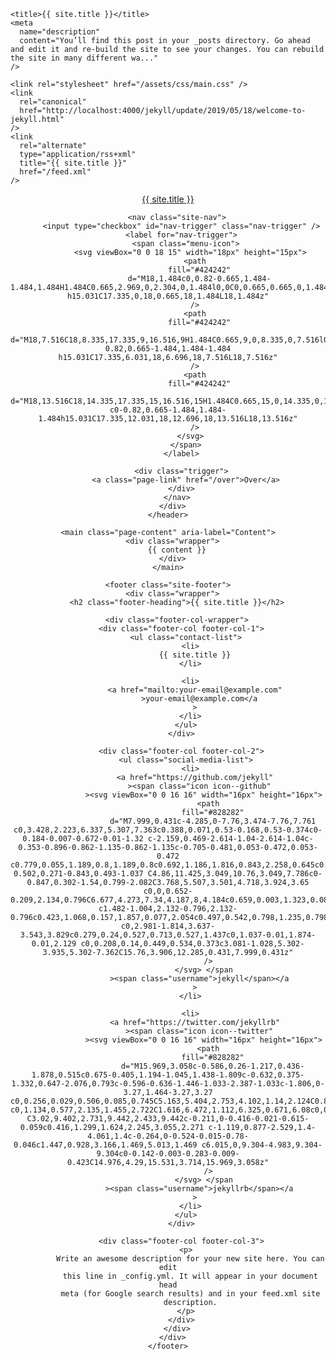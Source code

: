 <!DOCTYPE html>
<html lang="en">
  <head>
    <meta charset="utf-8" />
    <meta http-equiv="X-UA-Compatible" content="IE=edge" />
    <meta name="viewport" content="width=device-width, initial-scale=1" />

    <title>{{ site.title }}</title>
    <meta
      name="description"
      content="You’ll find this post in your _posts directory. Go ahead and edit it and re-build the site to see your changes. You can rebuild the site in many different wa..."
    />

    <link rel="stylesheet" href="/assets/css/main.css" />
    <link
      rel="canonical"
      href="http://localhost:4000/jekyll/update/2019/05/18/welcome-to-jekyll.html"
    />
    <link
      rel="alternate"
      type="application/rss+xml"
      title="{{ site.title }}"
      href="/feed.xml"
    />
  </head>

  <body>
    <header class="site-header" role="banner">
      <div class="wrapper">
        <a class="site-title" href="/">{{ site.title }}</a>

        <nav class="site-nav">
          <input type="checkbox" id="nav-trigger" class="nav-trigger" />
          <label for="nav-trigger">
            <span class="menu-icon">
              <svg viewBox="0 0 18 15" width="18px" height="15px">
                <path
                  fill="#424242"
                  d="M18,1.484c0,0.82-0.665,1.484-1.484,1.484H1.484C0.665,2.969,0,2.304,0,1.484l0,0C0,0.665,0.665,0,1.484,0 h15.031C17.335,0,18,0.665,18,1.484L18,1.484z"
                />
                <path
                  fill="#424242"
                  d="M18,7.516C18,8.335,17.335,9,16.516,9H1.484C0.665,9,0,8.335,0,7.516l0,0c0-0.82,0.665-1.484,1.484-1.484 h15.031C17.335,6.031,18,6.696,18,7.516L18,7.516z"
                />
                <path
                  fill="#424242"
                  d="M18,13.516C18,14.335,17.335,15,16.516,15H1.484C0.665,15,0,14.335,0,13.516l0,0 c0-0.82,0.665-1.484,1.484-1.484h15.031C17.335,12.031,18,12.696,18,13.516L18,13.516z"
                />
              </svg>
            </span>
          </label>

          <div class="trigger">
            <a class="page-link" href="/over">Over</a>
          </div>
        </nav>
      </div>
    </header>

    <main class="page-content" aria-label="Content">
      <div class="wrapper">
        {{ content }}
      </div>
    </main>

    <footer class="site-footer">
      <div class="wrapper">
        <h2 class="footer-heading">{{ site.title }}</h2>

        <div class="footer-col-wrapper">
          <div class="footer-col footer-col-1">
            <ul class="contact-list">
              <li>
                {{ site.title }}
              </li>

              <li>
                <a href="mailto:your-email@example.com"
                  >your-email@example.com</a
                >
              </li>
            </ul>
          </div>

          <div class="footer-col footer-col-2">
            <ul class="social-media-list">
              <li>
                <a href="https://github.com/jekyll"
                  ><span class="icon icon--github"
                    ><svg viewBox="0 0 16 16" width="16px" height="16px">
                      <path
                        fill="#828282"
                        d="M7.999,0.431c-4.285,0-7.76,3.474-7.76,7.761 c0,3.428,2.223,6.337,5.307,7.363c0.388,0.071,0.53-0.168,0.53-0.374c0-0.184-0.007-0.672-0.01-1.32 c-2.159,0.469-2.614-1.04-2.614-1.04c-0.353-0.896-0.862-1.135-0.862-1.135c-0.705-0.481,0.053-0.472,0.053-0.472 c0.779,0.055,1.189,0.8,1.189,0.8c0.692,1.186,1.816,0.843,2.258,0.645c0.071-0.502,0.271-0.843,0.493-1.037 C4.86,11.425,3.049,10.76,3.049,7.786c0-0.847,0.302-1.54,0.799-2.082C3.768,5.507,3.501,4.718,3.924,3.65 c0,0,0.652-0.209,2.134,0.796C6.677,4.273,7.34,4.187,8,4.184c0.659,0.003,1.323,0.089,1.943,0.261 c1.482-1.004,2.132-0.796,2.132-0.796c0.423,1.068,0.157,1.857,0.077,2.054c0.497,0.542,0.798,1.235,0.798,2.082 c0,2.981-1.814,3.637-3.543,3.829c0.279,0.24,0.527,0.713,0.527,1.437c0,1.037-0.01,1.874-0.01,2.129 c0,0.208,0.14,0.449,0.534,0.373c3.081-1.028,5.302-3.935,5.302-7.362C15.76,3.906,12.285,0.431,7.999,0.431z"
                      />
                    </svg> </span
                  ><span class="username">jekyll</span></a
                >
              </li>

              <li>
                <a href="https://twitter.com/jekyllrb"
                  ><span class="icon icon--twitter"
                    ><svg viewBox="0 0 16 16" width="16px" height="16px">
                      <path
                        fill="#828282"
                        d="M15.969,3.058c-0.586,0.26-1.217,0.436-1.878,0.515c0.675-0.405,1.194-1.045,1.438-1.809c-0.632,0.375-1.332,0.647-2.076,0.793c-0.596-0.636-1.446-1.033-2.387-1.033c-1.806,0-3.27,1.464-3.27,3.27 c0,0.256,0.029,0.506,0.085,0.745C5.163,5.404,2.753,4.102,1.14,2.124C0.859,2.607,0.698,3.168,0.698,3.767 c0,1.134,0.577,2.135,1.455,2.722C1.616,6.472,1.112,6.325,0.671,6.08c0,0.014,0,0.027,0,0.041c0,1.584,1.127,2.906,2.623,3.206 C3.02,9.402,2.731,9.442,2.433,9.442c-0.211,0-0.416-0.021-0.615-0.059c0.416,1.299,1.624,2.245,3.055,2.271 c-1.119,0.877-2.529,1.4-4.061,1.4c-0.264,0-0.524-0.015-0.78-0.046c1.447,0.928,3.166,1.469,5.013,1.469 c6.015,0,9.304-4.983,9.304-9.304c0-0.142-0.003-0.283-0.009-0.423C14.976,4.29,15.531,3.714,15.969,3.058z"
                      />
                    </svg> </span
                  ><span class="username">jekyllrb</span></a
                >
              </li>
            </ul>
          </div>

          <div class="footer-col footer-col-3">
            <p>
              Write an awesome description for your new site here. You can edit
              this line in _config.yml. It will appear in your document head
              meta (for Google search results) and in your feed.xml site
              description.
            </p>
          </div>
        </div>
      </div>
    </footer>
  </body>
</html>
